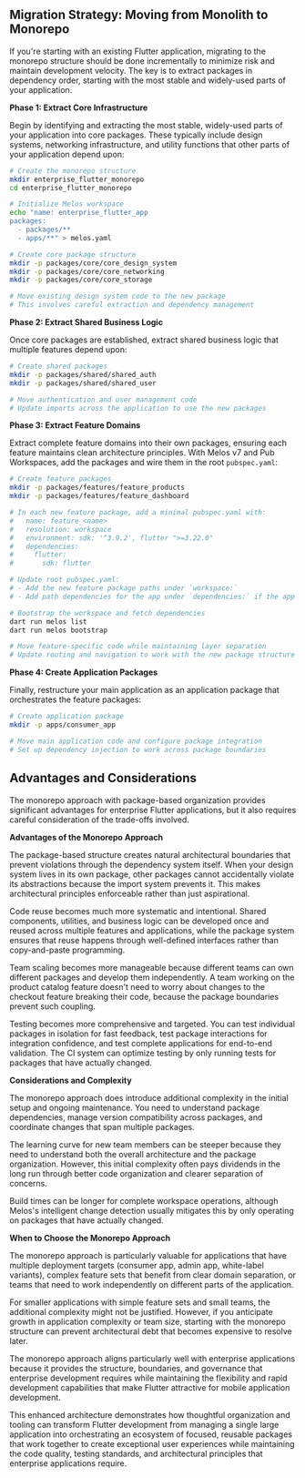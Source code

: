 
## Migration Strategy: Moving from Monolith to Monorepo

If you're starting with an existing Flutter application, migrating to the monorepo structure should be done incrementally to minimize risk and maintain development velocity. The key is to extract packages in dependency order, starting with the most stable and widely-used parts of your application.

**Phase 1: Extract Core Infrastructure**

Begin by identifying and extracting the most stable, widely-used parts of your application into core packages. These typically include design systems, networking infrastructure, and utility functions that other parts of your application depend upon:

```bash
# Create the monorepo structure
mkdir enterprise_flutter_monorepo
cd enterprise_flutter_monorepo

# Initialize Melos workspace
echo "name: enterprise_flutter_app
packages:
  - packages/**
  - apps/**" > melos.yaml

# Create core package structure
mkdir -p packages/core/core_design_system
mkdir -p packages/core/core_networking
mkdir -p packages/core/core_storage

# Move existing design system code to the new package
# This involves careful extraction and dependency management
```

**Phase 2: Extract Shared Business Logic**

Once core packages are established, extract shared business logic that multiple features depend upon:

```bash
# Create shared packages
mkdir -p packages/shared/shared_auth
mkdir -p packages/shared/shared_user

# Move authentication and user management code
# Update imports across the application to use the new packages
```

**Phase 3: Extract Feature Domains**

Extract complete feature domains into their own packages, ensuring each feature maintains clean architecture principles. With Melos v7 and Pub Workspaces, add the packages and wire them in the root `pubspec.yaml`:

```bash
# Create feature packages
mkdir -p packages/features/feature_products
mkdir -p packages/features/feature_dashboard

# In each new feature package, add a minimal pubspec.yaml with:
#   name: feature_<name>
#   resolution: workspace
#   environment: sdk: '^3.9.2', flutter ">=3.22.0"
#   dependencies:
#     flutter:
#       sdk: flutter

# Update root pubspec.yaml:
# - Add the new feature package paths under `workspace:`
# - Add path dependencies for the app under `dependencies:` if the app consumes the features

# Bootstrap the workspace and fetch dependencies
dart run melos list
dart run melos bootstrap

# Move feature-specific code while maintaining layer separation
# Update routing and navigation to work with the new package structure (e.g., GoRouter routes provided by feature packages)
```

**Phase 4: Create Application Packages**

Finally, restructure your main application as an application package that orchestrates the feature packages:

```bash
# Create application package
mkdir -p apps/consumer_app

# Move main application code and configure package integration
# Set up dependency injection to work across package boundaries
```

## Advantages and Considerations

The monorepo approach with package-based organization provides significant advantages for enterprise Flutter applications, but it also requires careful consideration of the trade-offs involved.

**Advantages of the Monorepo Approach**

The package-based structure creates natural architectural boundaries that prevent violations through the dependency system itself. When your design system lives in its own package, other packages cannot accidentally violate its abstractions because the import system prevents it. This makes architectural principles enforceable rather than just aspirational.

Code reuse becomes much more systematic and intentional. Shared components, utilities, and business logic can be developed once and reused across multiple features and applications, while the package system ensures that reuse happens through well-defined interfaces rather than copy-and-paste programming.

Team scaling becomes more manageable because different teams can own different packages and develop them independently. A team working on the product catalog feature doesn't need to worry about changes to the checkout feature breaking their code, because the package boundaries prevent such coupling.

Testing becomes more comprehensive and targeted. You can test individual packages in isolation for fast feedback, test package interactions for integration confidence, and test complete applications for end-to-end validation. The CI system can optimize testing by only running tests for packages that have actually changed.

**Considerations and Complexity**

The monorepo approach does introduce additional complexity in the initial setup and ongoing maintenance. You need to understand package dependencies, manage version compatibility across packages, and coordinate changes that span multiple packages.

The learning curve for new team members can be steeper because they need to understand both the overall architecture and the package organization. However, this initial complexity often pays dividends in the long run through better code organization and clearer separation of concerns.

Build times can be longer for complete workspace operations, although Melos's intelligent change detection usually mitigates this by only operating on packages that have actually changed.

**When to Choose the Monorepo Approach**

The monorepo approach is particularly valuable for applications that have multiple deployment targets (consumer app, admin app, white-label variants), complex feature sets that benefit from clear domain separation, or teams that need to work independently on different parts of the application.

For smaller applications with simple feature sets and small teams, the additional complexity might not be justified. However, if you anticipate growth in application complexity or team size, starting with the monorepo structure can prevent architectural debt that becomes expensive to resolve later.

The monorepo approach aligns particularly well with enterprise applications because it provides the structure, boundaries, and governance that enterprise development requires while maintaining the flexibility and rapid development capabilities that make Flutter attractive for mobile application development.

This enhanced architecture demonstrates how thoughtful organization and tooling can transform Flutter development from managing a single large application into orchestrating an ecosystem of focused, reusable packages that work together to create exceptional user experiences while maintaining the code quality, testing standards, and architectural principles that enterprise applications require.